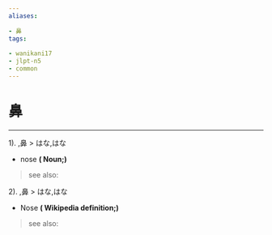 ```yaml
---
aliases:
    
- 鼻
tags:
    
- wanikani17
- jlpt-n5
- common
---
```


# 鼻
---
1).
,鼻 > はな,はな

- nose
**( Noun;)**
> see also: 
            
2).
,鼻 > はな,はな

- Nose
**( Wikipedia definition;)**
> see also: 
            